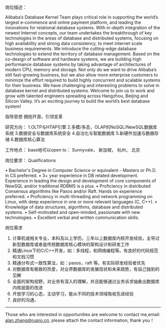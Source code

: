岗位描述： 

Alibaba’s Database Kernel Team plays critical role in supporting the world’s largest e-commence and online payment platform, and leading the innovations for relational database systems. With in-depth integration of the newest Internet concepts, our team undertakes the breakthrough of key technologies in the areas of database and distributed systems, focusing on high availability and strong data consistency, to meet internet scale business requirements. 
We introduce the cutting-edge database technologies to extend the territory of database management. Based on the co-design of software and hardware systems, we are building high performance database systems by taking advantage of architectures of modern CPU, memory and storage. Not only do we want to drive Alibaba’s still fast-growing business, but we also allow more enterprise customers to minimize the effort required to build highly concurrent and scalable systems for their business. 
We have challenging and interesting problems to solve in database kernel and distributed systems. Welcome to join us to work and grow with talented engineers spreading across Hangzhou, Beijing and Silicon Valley. It’s an exciting journey to build the world’s best database system! 

指导思想 
拥抱开源，引领变革 

研究方向：
1.OLTP与HTAP引擎
2.多模/多态，OLAP的NoSQL/NewSQL数据库系统
3.数据安全与数据库系统安全
4.自治化与智能数据库
5.新硬件加速与数据存储
6.数据库核心算法

工作地点：
base地可以open to： Sunnyvale， 新加坡， 杭州， 北京

岗位要求： 
Qualifications 

• Bachelor's Degree in Computer Science or equivalent - Masters or Ph.D. in CS preferred. 
• 3+ year experience in DB related development. Experience in leading the design and development of core components of NewSQL and/or traditional RDBMS is a plus. 
• Proficiency in distributed Consensus algorithms like Paxos and/or Raft. Hands on experience preferred. 
• Proficiency in multi-threading and network programming on Linux, with deep experience in one or more relevant languages (C, C++). 
• Knowledge of data structures, algorithms, database and distributed systems. 
• Self-motivated and open-minded, passionate with new technologies. 
• Excellent verbal and written communication skills. 

岗位需求 
1. 计算机或相关专业，本科及以上学历，三年以上数据库内核开发经验，主导过新型数据库或者是传统数据库核心模块的架构设计和研发工作 
2. 精通Linux下的C/C++开发，如：多线程，和网络编程等。有良好的代码规范和文档习惯 
3. 精通分布式一致性算法，如：paxos，raft 等。有实际研发经验者优先 
4. 对数据库有极致的热爱，对业界数据库的发展现状和未来趋势，有自己独到的见解 
5. 全面的架构视野，对业务有深入的理解，并且能够通过业务诉求抽象出数据库内核层面的改进 
6. 开放学习的心态，主动学习，能从不同的技术领域吸收先进经验 
7. 良好的沟通，

-  ------------------------------------------------- -------------------------------------------------- -------------------------------
Those who are interested in opportunities are welcome to contact me,email: alan.zhang@rupro.cn, please attach the contact information, thank you！
